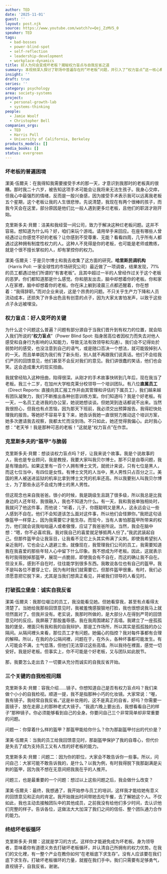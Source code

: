 ```yaml
---
author: TED
date: '2025-11-01'
guest: ''
layout: post.njk
source: https://www.youtube.com/watch?v=Qej_ZzMV5_0
speaker: TED
tags:
  - bad-bosses
  - power-blind-spot
  - self-reflection
  - leadership-development
  - workplace-dynamics
title: 好人为何会变成坏老板？揭秘权力盲点与自我反省之道
summary: 本视频深入探讨了职场中普遍存在的“坏老板”问题，并引入了“权力盲点”这一核心概念。两位演讲者通过亲身经历，阐释了身居高位者如何因权力而失去对他人感受和自身行为影响的认知。文章强调了自我反省的重要性，并提出了三个关键问题，帮助领导者打破坏老板循环，建立更具同理心和信任感的团队关系。
insight: ''
draft: true
series: ''
category: psychology
area: society-systems
project:
  - personal-growth-lab
  - systems-thinking
people:
  - Jamie Woolf
  - Christopher Bell
companies_orgs:
  - TED
  - Harris Poll
  - University of California, Berkeley
products_models: []
media_books: []
status: evergreen
---
```

### 坏老板的普遍困境

潔美‧伍爾夫：在我得知我需要接受手术的那一天，才意识到我那时的老板真的很糟。那时我二十六岁，被告知这项手术可能会让我将来无法生孩子。我身心交瘁，但我心中最强烈的情绪，反而是一股兴奋感，因为接受手术表示我可以远离我老板五个星期，这个老板让我的人生很悲惨。先说清楚，我现在有两个很棒的孩子，而我今天会在这里，部分原因是他们比一般人遇到更多烂老板，且他们的职涯才刚开始。

克里斯多夫‧貝爾：洁美和我经营一间公司，致力于解决这种烂老板问题。这并不容易。想知道为什么吗？好，咱们来玩个游戏。请用举手来回应。在座有哪些人曾经遇过让你感觉不好的老板？让你感到不受尊重、无能？看看四周，几乎所有人都遇过这种拥有制度性权力的人。这种人不見得是你的老板，也可能是老师或教练，就是个很不擅长掌权的人，却有掌控你的权力。

潔美‧伍爾夫：于是贝尔博士和我去收集了这方面的研究。**哈里斯民调机构**（Harris Poll: 一家全球性的市场研究公司）最近做了一项调查，结果发现，71% 的员工都遇过他们所谓的“有害老板”。且其中超过一半的人曾经作过关于这个老板的恶梦。你们都知道那是什么感觉。你和朋友出去，脑中却想着你的老板。你和家人在家裡，脑中却想着你的老板。你在床上躺到凌晨三点都还醒着，你在想着：“我得辞职。”而对企业来说，这是个昂贵的问题。不只关乎生产力下降和人员流动成本，还损失了许多出色且有创意的点子，因为大家太害怕发声，以致于这些点子永远被埋没。

### 权力盲点：好人变坏的关键

为什么这个问题这么普遍？问题有部分源自于当我们晋升到有权力的位置，就会陷入我们所说的“**权力盲点**”（Power Blind Spot: 指身居高位者因权力而失去对他人感受和自身行为影响的认知能力，导致无法有效领导和沟通）。我们会不记得处於弱势时的感受，也没注意到自己的语气，或是随口否决一个想法，就可能毁掉别人的一天。而且单单因为我们有了新头衔，别人就不再跟我们说真话。他们不会给我们严厉的回馈意见，他们甚至不会反对我们的意见。我们讲很蠢的笑话，他们也会笑。这会造成重大的现实扭曲。

我就曾经陷入这种扭曲，陷得很深。从刚才的手术故事快转到几年后，现在我当了老板。我三十二岁，在加州大学柏克莱分校领导一个培训团队。有八位**直属员工**（Direct Reports: 直接向其汇报工作并由其管理和评估的下属员工），我们越来越有团队凝聚力，我们不断推出各种创意训练方案。你们知道吗？我是个好老板。有一天，一名员工走进我的办公室，她说她想谈谈。但她哭到连话都说不出来。当然我很担心，但我也有点苦恼，因为那天下班前，我必须交出预算报告。我得赶快处理我的报告。等她好不容易平复下来，她告诉我她一直很努力推动这个培训方案，她多次邀请我去视察，我都太忙而没到场。不只如此，她还觉得我偏心。此时我心想：“老天爷！我是那种可恶的老板！”这就是“权力盲点”在作祟。

### 克里斯多夫的“盔甲”与脆弱

克里斯多夫‧貝爾：想谈谈权力盲点吗？好，让我来说个故事。我是个说故事的人，我也是专业顾问，我是教授，我要大家叫我贝尔博士。那不只是自尊问题，我是有理由的。如果这里有一百个人拥有博士文凭，就统计来说，只有七位是黑人，而这七位当中，有四位是女性。有博士文凭的人当中，黑人男性只占百分之三。美国的黑人被送进监狱的机率比拿到博士文凭的机率还高。所以我要别人叫我贝尔博士，为了那些永远不会成为博士的黑人男性。

但这观念也来自我爸爸。很小的时候，我是跳级生且跳了很多级，所以我总是比我身边的人还年轻，我很融入，我也不知道为什么。有一天，我和我爸单独相处时，我就问了他这件事，而他说：“听着，儿子，你既聪明又是黑人，这永远会让一些人感到不自在。他们不会知道该怎么面对这件事，所以他们会怪罪你。”我把这句话像盔甲一样穿上，因为我需要它才能生存。而现今，当有人害怕那盔甲所带来的权力，他们就会说我咄咄逼人或者傲慢，应证了我爸爸所说。当然，我会在脑中想：“嗯，你不必喜欢我。我对我自己的喜爱就足够抵两人份了。”我武武装起自己。但那件盔甲会让我盲目，让我看不见它上头其实佈满了尖刺。即使我希望别人亲近我时，它也会让人退避三舍。就像现在，我管理我们公司的员工，我需要知道我在我喜爱的那些年轻人心中留下什么印象。我不想成为坏老板。因此，这就表示有时我得脱掉那盔甲，展现一点脆弱，即使我会有不自在，而这的确让我不自在。但没关系，感到不自在时，往往能学到很多东西。我敢说各位也有自己的盔甲。我不是叫各位不要穿上它，因为有时我们就需要它。但那件盔甲很重。有时，我们必须愿意把它脱下来，尤其是当我们想真正看见，并被我们领导的人看见时。

### 打破孤立堡垒：诚实自我反省

潔美‧伍爾夫：我那位啜泣的员工，我没能看见她。但她看穿我，甚至有点看得太清楚了。当她给我那些回馈意见时，我被羞愧感狠狠地打脸，我也很想说我马上就坦然面对了。但我并没有。老实说，我那时所做的，是大部分人在得到严苛的回馈意见时的反应。我屏蔽了那股羞辱感。我在我周围建起了高墙。我建立了一座孤孤独的堡垒，裡面只有我和我的自我辩护。那是工作场所，所以其实是孤孤独的办公隔间。从隔间裡头来看，那位员工才有问题。她偏心的指控？我对每件事都有合理的解释。所以，在我的办公隔间裡，问题在于，在外头，各种坏事都可能发生。有人可能会不满，士气低落，但他们无法穿过这些高墙。所以我待在裡面，感觉一切安好。我是好老板。但事实上，你不可能是个好老板，又与团队如此脱节。

那，我要怎么走出去？一切要从充分而诚实的自我反省开始。

### 三个关键的自我检视问题

克里斯多夫‧貝爾：容我介绍……镜子。你想知道自己是否有权力盲点吗？我们来做个小小的自我检视。顺道一提，我不是指那种小巧的化妆镜。大家常说：“喔，我有镜子。我经常自我反省。”这是补妆用的，这不是真正的自省，好吗？你需要一面镜子，放在走廊上的那种老式大镜子。“我週六晚上要出去，我想看看自己的样子”那种镜子。你必须能够看到自己的全身。你要问自己三个非常简单却非常重要的问题。

问题一：你穿着什么样的盔甲？那盔甲能给你什么？你为那副盔甲付出的代价是？

潔美‧伍爾夫：当我的员工给我回馈意见时，那副盔甲保护了我的自尊心，但代价是失去了成为支持员工又有人性的好老板的能力。

克里斯多夫‧貝爾：问题二：因为你的职位，大家会不敢告诉你一些事。所以，问问自己：大家可能不敢告诉我的，是什么？以我为例，有时我得脱下我那副满是尖刺的盔甲，因为我不想在无意间把我我在乎的人推开。

问题三，也是最重要的一个问题：想过以上这些问题之后，我会做什么改变？

潔美‧伍爾夫：最终，我想通了，我开始参与员工的培训，这样我才能给她有意义的回馈意见和正向的肯定。我开始拨出时间带她去吃午餐，去了解她这个人。不仅如此，我也主动去接触团队中的其他成员，之前我没有给他们多少时间，去认识他们完整的样子。告诉各位，这做法大大加深了我们之间的信任、整个团队通力合作的能力。

### 终结坏老板循环

克里斯多夫‧貝爾：这就是学习的方式。这样你才能避免成为坏老板。身为领导者，意味着你有道德义务去打破坏老板循环，并认清自己所拥有的权力优势。在我们的文化裡，有一整个产业在教你如何“在老板底下求生存”。没有人应该要在我们底下求生存。打破坏老板循环的力量，就握在我们手中。我们只需要有足够勇气，直视镜子，自我反省。谢谢。